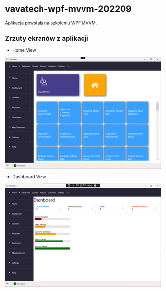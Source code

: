 # vavatech-wpf-mvvm-202209
Aplikacja powstała na szkoleniu WPF MVVM.

## Zrzuty ekranów z aplikacji
- Home View

![Dashboard](/drafts/homeview.png)

- Dashboard View

![Dashboard](/drafts/dashboardview.png)
